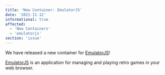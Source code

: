 ```yaml
---
title: 'New Container: EmulatorJS'
date: '2021-11-12'
informational: true
affected:
  - 'New Containers'
  - 'emulatorjs'
section: 'issue'
---
```

We have released a new container for [EmulatorJS](https://github.com/linuxserver/docker-emulatorjs)!

[EmulatorJS](https://github.com/linuxserver/emulatorjs) is an application for managing and playing retro games in your web browser.
